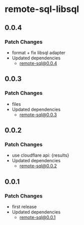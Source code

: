 # remote-sql-libsql

## 0.0.4

### Patch Changes

- format + fix libsql adapter
- Updated dependencies
  - remote-sql@0.0.4

## 0.0.3

### Patch Changes

- files
- Updated dependencies
  - remote-sql@0.0.3

## 0.0.2

### Patch Changes

- use cloudflare api: {results}
- Updated dependencies
  - remote-sql@0.0.2

## 0.0.1

### Patch Changes

- first release
- Updated dependencies
  - remote-sql@0.0.1
